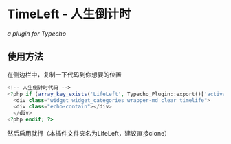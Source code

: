 # TimeLeft - 人生倒计时
*a plugin for Typecho*

## 使用方法
在侧边栏中，复制一下代码到你想要的位置
```php
<!-- 人生倒计时代码 -->
<?php if (array_key_exists('LifeLeft', Typecho_Plugin::export()['activated'])) : ?>
  <div class="widget widget_categories wrapper-md clear timelife">
  <div class="echo-contain"></div>
  </div>
<?php endif; ?>
```
然后启用就行（本插件文件夹名为LifeLeft，建议直接clone）
